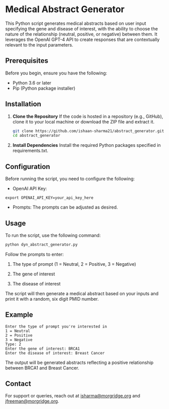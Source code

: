 # Medical Abstract Generator

This Python script generates medical abstracts based on user input specifying the gene and disease of interest, with the ability to choose the nature of the relationship (neutral, positive, or negative) between them. It leverages the OpenAI GPT-4 API to create responses that are contextually relevant to the input parameters.

## Prerequisites

Before you begin, ensure you have the following:
- Python 3.6 or later
- Pip (Python package installer)

## Installation

1. **Clone the Repository**
   If the code is hosted in a repository (e.g., GitHub), clone it to your local machine or download the ZIP file and extract it.

   ```bash
   git clone https://github.com/ishaan-sharma21/abstract_generator.git
   cd abstract_generator

2. **Install Dependencies**
   Install the required Python packages specified in requirements.txt.

## Configuration
Before running the script, you need to configure the following:
   
- OpenAI API Key: 

```
export OPENAI_API_KEY=your_api_key_here
```

- Prompts: The prompts can be adjusted as desired.

## Usage
To run the script, use the following command:

```bash
python dyn_abstract_generator.py
```

Follow the prompts to enter:

1. The type of prompt (1 = Neutral, 2 = Positive, 3 = Negative)

2. The gene of interest
  
3. The disease of interest
 
The script will then generate a medical abstract based on your inputs and print it with a random, six digit PMID number.

## Example

```
Enter the type of prompt you're interested in 
1 = Neutral 
2 = Positive 
3 = Negative 
Type: 2
Enter the gene of interest: BRCA1
Enter the disease of interest: Breast Cancer
```

The output will be generated abstracts reflecting a positive relationship between BRCA1 and Breast Cancer.

## Contact
For support or queries, reach out at isharma@morgridge.org and jfreeman@morgridge.org.
